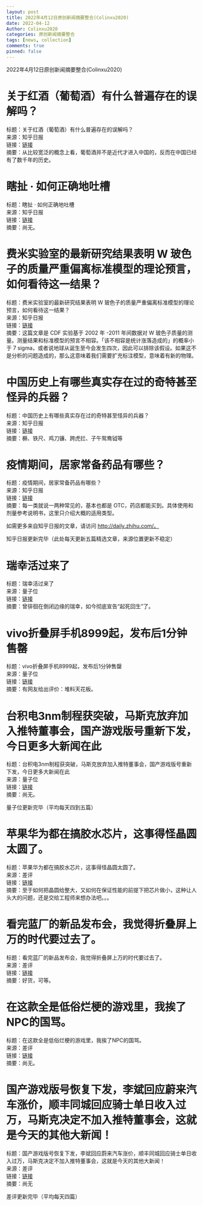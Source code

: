 ```yaml
---
layout: post
title: 2022年4月12日原创新闻摘要整合(Colinxu2020)
date: 2022-04-12
Author: Colinxu2020
categories: 原创新闻摘要整合
tags: [news, collection]
comments: true
pinned: false
--- 
```


2022年4月12日原创新闻摘要整合(Colinxu2020)
<!-- more -->

# 关于红酒（葡萄酒）有什么普遍存在的误解吗？
标题：关于红酒（葡萄酒）有什么普遍存在的误解吗？<br>
来源：知乎日报<br>
链接：[链接](http://daily.zhihu.com/story/9747382)<br>
摘要：从比较宽泛的概念上看，葡萄酒并不是近代才进入中国的，反而在中国已经有了数千年的历史。
 
# 瞎扯 · 如何正确地吐槽
标题：瞎扯 · 如何正确地吐槽<br>
来源：知乎日报<br>
链接：[链接](http://daily.zhihu.com/story/9747401)<br>
摘要：尚无。
 
# 费米实验室的最新研究结果表明 W 玻色子的质量严重偏离标准模型的理论预言，如何看待这一结果？
标题：费米实验室的最新研究结果表明 W 玻色子的质量严重偏离标准模型的理论预言，如何看待这一结果？<br>
来源：知乎日报<br>
链接：[链接](http://daily.zhihu.com/story/9747332)<br>
摘要：这篇文章是 CDF 实验基于 2002 年 -2011 年间数据对 W 玻色子质量的测量。测量结果和标准模型的预言不相容。「该不相容是统计涨落造成的」的概率小于 7 sigma，或者说地球从诞生至今会发生四次，因此可以排除该假设。如果这不是分析的问题造成的，那么这意味着我们需要扩充标注模型，意味着有新的物理。

# 中国历史上有哪些真实存在过的奇特甚至怪异的兵器？
标题：中国历史上有哪些真实存在过的奇特甚至怪异的兵器？<br>
来源：知乎日报<br>
链接：[链接](http://daily.zhihu.com/story/9747433)<br>
摘要：橛、铁尺、鸡刀镰、跨虎拦、子午鸳鸯钺等

# 疫情期间，居家常备药品有哪些？
标题：疫情期间，居家常备药品有哪些？<br>
来源：知乎日报<br>
链接：[链接](http://daily.zhihu.com/story/9747447)<br>
摘要：每一类就说一两种常见的，基本也都是 OTC，药店都能买到。具体使用和剂量参考说明书，这里只介绍大概的适用类型。
 
 如需更多来自知乎日报的文章，请访问 http://daily.zhihu.com/。
 
知乎日报更新完毕（此处每天更新五篇精选文章，来源位置更新不稳定）
 
# 瑞幸活过来了
标题：瑞幸活过来了<br>
来源：量子位<br>
链接：[链接](http://mp.weixin.qq.com/s?__biz=MzIzNjc1NzUzMw==&mid=2247618414&idx=3&sn=c1d2a658908930f2c6395485b3fcca53&chksm=e8d1b81cdfa6310aa89e9973bd64c959fc2c13f3e55c0779db4801b4d9c1a732f959fbb40190)<br>
摘要：曾徘徊在倒闭边缘的瑞幸，如今彻底宣告“起死回生”了。
 
# vivo折叠屏手机8999起，发布后1分钟售罄
标题：vivo折叠屏手机8999起，发布后1分钟售罄<br>
来源：量子位<br>
链接：[链接](http://mp.weixin.qq.com/s?__biz=MzIzNjc1NzUzMw==&mid=2247618414&idx=4&sn=ffaf13ed98790645db58a245a537daff&chksm=e8d1b81cdfa6310a80f5faf0dea2cdfc20a3c50e2e4462a9c4441518a195b96dd2a41228317f)<br>
摘要：有网友给出评价：堆料天花板。

# 台积电3nm制程获突破，马斯克放弃加入推特董事会，国产游戏版号重新下发，今日更多大新闻在此
标题：台积电3nm制程获突破，马斯克放弃加入推特董事会，国产游戏版号重新下发，今日更多大新闻在此<br>
来源：量子位<br>
链接：[链接](http://mp.weixin.qq.com/s?__biz=MzIzNjc1NzUzMw==&mid=2247618414&idx=5&sn=c8460cf11449dc549c55c0fa3c1c04a5&chksm=e8d1b81cdfa6310a4417f29c15f4114c5d817743cceefecc4d86ca1534e815d5e5b8cbba3fb4)<br>
摘要：尚无。

量子位更新完毕（平均每天四到五篇）

#  苹果华为都在搞胶水芯片，这事得怪晶圆太圆了。
标题：苹果华为都在搞胶水芯片，这事得怪晶圆太圆了。<br>
来源：差评<br>
链接：[链接](http://mp.weixin.qq.com/s?__biz=MzA5NDc1NzQ4MA==&mid=2654011492&idx=1&sn=a2f1759fe458d77ce0e70d99e2f0af48&chksm=8b8c1763bcfb9e75e27c924a157bb630e522cdae11e36ccfec4fc0f1725a22e69834ee72125a)<br>
摘要：至于如何把晶圆给整大，又如何在保证性能的前提下把芯片做小，这种让人头大的问题，还是交给工程师来想办法吧。。。
 
# 看完蓝厂的新品发布会，我觉得折叠屏上万的时代要过去了。
标题：看完蓝厂的新品发布会，我觉得折叠屏上万的时代要过去了。<br>
来源：差评<br>
链接：[链接](http://mp.weixin.qq.com/s?__biz=MzA5NDc1NzQ4MA==&mid=2654011492&idx=2&sn=af28ebaf672939e6f5fc7c3c9b9e398a&chksm=8b8c1763bcfb9e75a62dfe8a9cc18d0efe9fa11cda96a978eb6fe90577181aab630c9444ba64)<br>
摘要：好货，可等。

# 在这款全是低俗烂梗的游戏里，我挨了NPC的国骂。
标题：在这款全是低俗烂梗的游戏里，我挨了NPC的国骂。<br>
来源：差评<br>
链接：[链接](http://mp.weixin.qq.com/s?__biz=MzA5NDc1NzQ4MA==&mid=2654011492&idx=3&sn=c44daa25a36323f48dc7995aae5bc0be&chksm=8b8c1763bcfb9e752ea54ec0cfac04b12938008cd470ec78bd092d889ff0c99b118ce7911200)<br>
摘要：尚无。
 
# 国产游戏版号恢复下发，李斌回应蔚来汽车涨价，顺丰同城回应骑士单日收入过万，马斯克决定不加入推特董事会，这就是今天的其他大新闻！
标题：国产游戏版号恢复下发，李斌回应蔚来汽车涨价，顺丰同城回应骑士单日收入过万，马斯克决定不加入推特董事会，这就是今天的其他大新闻！<br>
来源：差评<br>
链接：[链接](http://mp.weixin.qq.com/s?__biz=MzA5NDc1NzQ4MA==&mid=2654011492&idx=6&sn=d7124cc1eee6f6b984433aed23b72335&chksm=8b8c1763bcfb9e758b2500efd523c50cb98551f50c8996fe6b198696e63cedfe10062069b65e)<br>
摘要：尚无
 
差评更新完毕（平均每天四篇）
